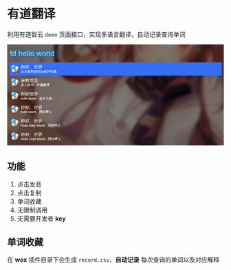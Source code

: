 # 有道翻译

利用有道智云 `demo` 页面接口，实现多语言翻译，自动记录查询单词

![](Images/zero_20181022_162955.png)

## 功能

1. 点击发音
1. 点击复制
1. 单词收藏
1. 无限制调用
1. 无需要开发者 **key**

## 单词收藏

在 **wox** 插件目录下会生成 `record.csv`，**自动记录** 每次查询的单词以及对应解释
